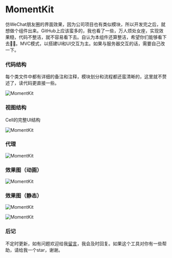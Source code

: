 # MomentKit

仿WeChat朋友圈的界面效果，因为公司项目也有类似模块，所以开发完之后，就想做个组件出来。GitHub上应该蛮多的，我也看了一些，万人烦处女座，实现效果糙，代码不整洁，就不容易看下去。自认为本组件还算整洁，希望你们能够看下去🤣🤣。MVC模式，以搭建UI和UI交互为主。如果与服务器交互的话，需要自己改一下。

### 代码结构

每个类文件中都有详细的备注和注释，模块划分和流程都还蛮清晰的，这里就不赘述了，读代码更直接一些。

![MomentKit](https://github.com/CheeryLau/MomentKit/blob/master/Screenshot/screenshot_01.png)

### 视图结构

Cell的完整UI结构

![MomentKit](https://github.com/CheeryLau/MomentKit/blob/master/Screenshot/screenshot_02.png)

### 代理

![MomentKit](https://github.com/CheeryLau/MomentKit/blob/master/Screenshot/screenshot_03.png)

### 效果图（动画）

![MomentKit](https://github.com/CheeryLau/MomentKit/blob/master/Screenshot/screenshot.gif)

### 效果图（静态）

![MomentKit](https://github.com/CheeryLau/MomentKit/blob/master/Screenshot/screenshot_04.png)

![MomentKit](https://github.com/CheeryLau/MomentKit/blob/master/Screenshot/screenshot_05.png)

### 后记

不定时更新，如有问题欢迎给我[留言](https://github.com/CheeryLau/MomentKit/issues)，我会及时回复。如果这个工具对你有一些帮助，请给我一个star，谢谢。




